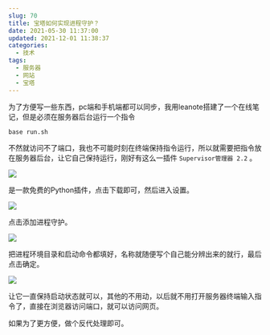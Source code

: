 ```yaml
---
slug: 70
title: 宝塔如何实现进程守护？
date: 2021-05-30 11:37:00
updated: 2021-12-01 11:38:37
categories: 
  - 技术
tags: 
  - 服务器
  - 网站
  - 宝塔
---
```





为了方便写一些东西，pc端和手机端都可以同步，我用leanote搭建了一个在线笔记，但是必须在服务器后台运行一个指令

```shell
base run.sh
```

不然就访问不了端口，我也不可能时刻在终端保持指令运行，所以就需要把指令放在服务器后台，让它自己保持运行，刚好有这么一插件 `Supervisor管理器 2.2` 。

![](https://cdn.staticaly.com/gh/zoer98/pic-cdn@main/2021/05/30/9f90c600cafa89430a3ee9c0d5b072e1.png)

是一款免费的Python插件，点击下载即可，然后进入设置。

![](https://cdn.staticaly.com/gh/zoer98/pic-cdn@main/2021/05/30/0f9c8f2dec3697485a282efa94452184.png)

点击添加进程守护。

![](https://cdn.staticaly.com/gh/zoer98/pic-cdn@main/2021/05/30/343421d2826ad64d94fd5660ebb0bbe1.png)

把进程环境目录和启动命令都填好，名称就随便写个自己能分辨出来的就行，最后点击确定。

![](https://cdn.staticaly.com/gh/zoer98/pic-cdn@main/2021/05/30/03d6e938f29023b5b16032b73143b4fa.png)

让它一直保持启动状态就可以，其他的不用动，以后就不用打开服务器终端输入指令了，直接在浏览器访问端口，就可以访问网页。

如果为了更方便，做个反代处理即可。
